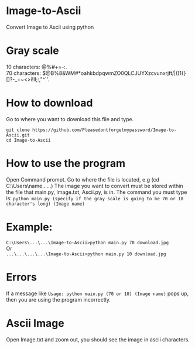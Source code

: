 # Image-to-Ascii
Convert Image to Ascii using python

# Gray scale
10 characters: @%#+=-:. \
70 characters: $@B%8&WM#*oahkbdpqwmZO0QLCJUYXzcvunxrjft/\|()1{}[]?-_+~<>i!lI;:,"^`'. 

# How to download
Go to where you want to download this file and type.
```
git clone https://github.com/Pleasedontforgetmypassword/Image-to-Ascii.git
cd Image-to-Ascii
```

# How to use the program
Open Command prompt.
Go to where the file is located, e.g (cd C:\Users\name\...\...)
The image you want to convert must be stored within the file that main.py, Image.txt, Ascii.py, is in.
The command you must type is:
`python main.py (specify if the gray scale is going to be 70 or 10 character's long) (Image name)`

# Example:
`C:\Users\...\...\Image-to-Ascii>python main.py 70 download.jpg`\
Or\
`...\...\...\...\Image-to-Ascii>python main.py 10 download.jpg`

# Errors
If a message like `Usage: python main.py (70 or 10) (Image name)` pops up, then you are using the program incorrectly.

# Ascii Image
Open Image.txt and zoom out, you should see the image in ascii characters.
